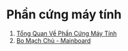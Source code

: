# Phần cứng máy tính

1. [Tổng Quan Về Phần Cứng Máy Tính](02-01-tong-quan-phan-cung.md)
2. [Bo Mạch Chủ - Mainboard](02-02-bo-mach-chu.md)
